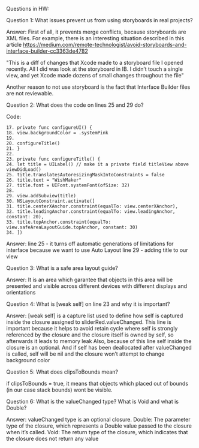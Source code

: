 Questions in HW:

Question 1: What issues prevent us from using storyboards in real projects?

Answer: First of all, it prevents merge conflicts, because storyboards are XML files.
For example, there is an interesting situation described in this article https://medium.com/remote-technologist/avoid-storyboards-and-interface-builder-cc3363de4782

"This is a diff of changes that Xcode made to a storyboard file I opened recently. All I did was look at the storyboard in IB. I didn’t touch a single view, and yet Xcode made dozens of small changes throughout the file"

Another reason to not use storyboard is the fact that Interface Builder files are not reviewable.

Question 2: What does the code on lines 25 and 29 do?

Code:
```
17. private func configureUI() {
18. view.backgroundColor = .systemPink
19.
20. configureTitle()
21. }
22.
23. private func configureTitle() {
24. let title = UILabel() // make it a private field titleView above viewDidLoad()
25. title.translatesAutoresizingMaskIntoConstraints = false
26. title.text = "WishMaker"
27. title.font = UIFont.systemFont(ofSize: 32)
28.
29. view.addSubview(title)
30. NSLayoutConstraint.activate([
31. title.centerXAnchor.constraint(equalTo: view.centerXAnchor),
32. title.leadingAnchor.constraint(equalTo: view.leadingAnchor, constant: 20),
33. title.topAnchor.constraint(equalTo: view.safeAreaLayoutGuide.topAnchor, constant: 30)
34. ])
```
Answer: line 25 - it turns off automatic generations of limitations for interface because we want to use Auto Layout
line 29 - adding title to our view

Question 3: What is a safe area layout guide?

Answer: It is an area which garantee that objects in this area will be presented and visible across different devices with different displays and orientations

Question 4: What is [weak self] on line 23 and why it is important?

Answer: [weak self] is a capture list used to define how self is captured inside the closure assigned to sliderRed.valueChanged.
This line is important because it helps to avoid retain cycle where self is strongly referenced by the closure and the closure itself is owned by self, so afterwards it leads to memory leak 
Also, because of this line self inside the closure is an optional. And if self has been deallocated after  valueChanged is called, self will be nil and the closure won’t attempt to change background color 

Question 5: What does clipsToBounds mean?

if clipsToBounds = true, it means that objects which placed out of bounds (in our case stack bounds) wont be visible.

Question 6: What is the valueChanged type? What is Void and what is Double?

Answer: valueChanged type is an optional closure.
Double: The parameter type of the closure, which represents a Double value passed to the closure when it’s called.
Void: The return type of the closure, which indicates that the closure does not return any value

 
